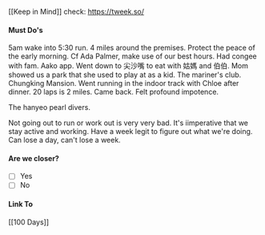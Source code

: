 [[Keep in Mind]]
check: https://tweek.so/
#### Must Do's

5am wake into 5:30 run. 4 miles around the premises. Protect the peace of the early morning. Cf Ada Palmer, make use of our best hours. Had congee with fam. Aako app. Went down to 尖沙嘴 to eat with 姑媽 and 伯伯. Mom showed us a park that she used to play at as a kid. The mariner's club. Chungking Mansion. Went running in the indoor track with Chloe after dinner. 20 laps is 2 miles. Came back. Felt profound impotence. 

The hanyeo pearl divers.

Not going out to run or work out is very very bad. 
It's iimperative that we stay active and working. 
Have a week legit to figure out what we're doing. 
Can lose a day, can't lose a week. 
#### Are we closer?
- [ ] Yes
- [ ] No
#### Link To
[[100 Days]]